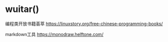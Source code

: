 # wuitar()
编程类开放书籍荟萃 https://linuxstory.org/free-chinese-programming-books/

markdown工具 https://monodraw.helftone.com/
